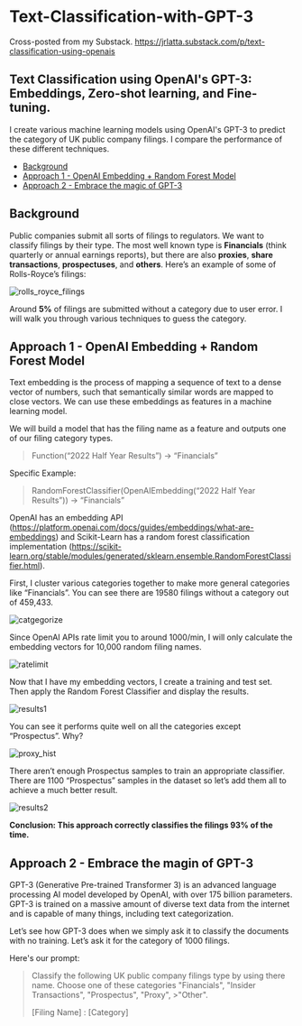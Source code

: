 # Text-Classification-with-GPT-3
Cross-posted from my Substack. https://jrlatta.substack.com/p/text-classification-using-openais

## Text Classification using OpenAI's GPT-3: Embeddings, Zero-shot learning, and Fine-tuning. 
I create various machine learning models using OpenAI's GPT-3 to predict the category of UK public company filings. I compare the performance of these different techniques.

- [Background](#background)
- [Approach 1 - OpenAI Embedding + Random Forest Model](#approach-1---openai-embedding--random-forest-model)
- [Approach 2 - Embrace the magic of GPT-3](#approach-2---embrace-the-magin-of-gpt-3)

## Background
Public companies submit all sorts of filings to regulators. We want to classify filings by their type. The most well known type is **Financials** (think quarterly or annual earnings reports), but there are also **proxies**, **share transactions**, **prospectuses**, and **others**.  Here’s an example of some of Rolls-Royce’s filings:

![rolls_royce_filings](https://user-images.githubusercontent.com/90107864/217409685-ccf24960-dfc9-40ec-86da-0da56cc57715.png)

Around **5%** of filings are submitted without a category due to user error. I will walk you through various techniques to guess the category.

## Approach 1 - OpenAI Embedding + Random Forest Model

Text embedding is the process of mapping a sequence of text to a dense vector of numbers, such that semantically similar words are mapped to close vectors. We can use these embeddings as features in a machine learning model.

We will build a model that has the filing name as a feature and outputs one of our filing category types.

> Function(“2022 Half Year Results”) → “Financials”

Specific Example:

> RandomForestClassifier(OpenAIEmbedding(“2022 Half Year Results”)) → “Financials”

OpenAI has an embedding API (https://platform.openai.com/docs/guides/embeddings/what-are-embeddings) and Scikit-Learn has a random forest classification implementation (https://scikit-learn.org/stable/modules/generated/sklearn.ensemble.RandomForestClassifier.html).

First, I cluster various categories together to make more general categories like “Financials”. You can see there are 19580 filings without a category out of 459,433.

![catgegorize](https://user-images.githubusercontent.com/90107864/217412381-e44542d8-afca-48e3-a340-e4591bec164c.png)

Since OpenAI APIs rate limit you to around 1000/min, I will only calculate the embedding vectors for 10,000 random filing names.

![ratelimit](https://user-images.githubusercontent.com/90107864/217412443-b5931817-d77e-4c35-8e19-2d893ec49570.png)

Now that I have my embedding vectors, I create a training and test set. Then apply the Random Forest Classifier and display the results.

![results1](https://user-images.githubusercontent.com/90107864/217412506-32d9c0e7-dc40-4b64-88c5-6d018aa167d8.png)

You can see it performs quite well on all the categories except “Prospectus”. Why?

![proxy_hist](https://user-images.githubusercontent.com/90107864/217412732-7409756e-66fd-456c-80fd-fc0cb77749f3.png)

There aren’t enough Prospectus samples to train an appropriate classifier. There are 1100 “Prospectus” samples in the dataset so let’s add them all to achieve a much better result.

![results2](https://user-images.githubusercontent.com/90107864/217412807-8277ece7-f3a3-4670-a6a5-8d62a009fbbe.png)

**Conclusion: This approach correctly classifies the filings 93% of the time.**

## Approach 2 - Embrace the magin of GPT-3

GPT-3 (Generative Pre-trained Transformer 3) is an advanced language processing AI model developed by OpenAI, with over 175 billion parameters. GPT-3 is trained on a massive amount of diverse text data from the internet and is capable of many things, including text categorization.

Let’s see how GPT-3 does when we simply ask it to classify the documents with no training. Let’s ask it for the category of 1000 filings.

Here's our prompt:

>Classify the following UK public company filings type by using there name. Choose one of these categories "Financials", "Insider Transactions", "Prospectus", "Proxy", >"Other".
>
>[Filing Name] : [Category]

